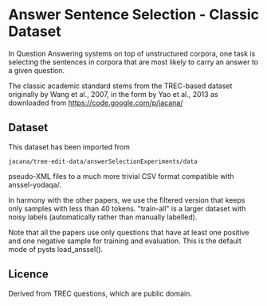 Answer Sentence Selection - Classic Dataset
===========================================

In Question Answering systems on top of unstructured corpora, one task is
selecting the sentences in corpora that are most likely to carry an answer
to a given question.

The classic academic standard stems from the TREC-based dataset originally
by Wang et al., 2007, in the form by Yao et al., 2013 as downloaded from
https://code.google.com/p/jacana/

Dataset
-------

This dataset has been imported from

	jacana/tree-edit-data/answerSelectionExperiments/data

pseudo-XML files to a much more trivial CSV format compatible with anssel-yodaqa/.

In harmony with the other papers, we use the filtered version that keeps
only samples with less than 40 tokens.  "train-all" is a larger dataset with
noisy labels (automatically rather than manually labelled).

Note that all the papers use only questions that have at least one positive
and one negative sample for training and evaluation.  This is the default
mode of pysts load_anssel().

Licence
-------

Derived from TREC questions, which are public domain.
